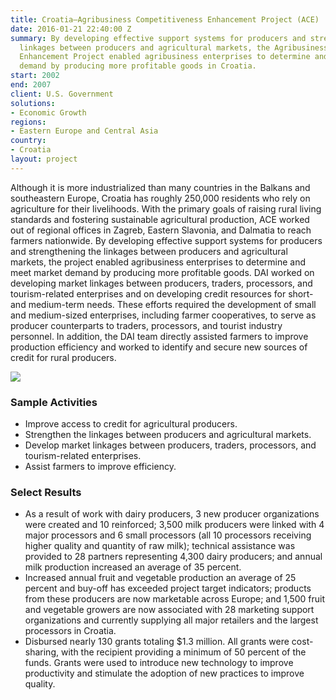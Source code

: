 ```yaml
---
title: Croatia—Agribusiness Competitiveness Enhancement Project (ACE)
date: 2016-01-21 22:40:00 Z
summary: By developing effective support systems for producers and strengthening the
  linkages between producers and agricultural markets, the Agribusiness Competitiveness
  Enhancement Project enabled agribusiness enterprises to determine and meet market
  demand by producing more profitable goods in Croatia.
start: 2002
end: 2007
client: U.S. Government
solutions:
- Economic Growth
regions:
- Eastern Europe and Central Asia
country:
- Croatia
layout: project
---
```


Although it is more industrialized than many countries in the Balkans and southeastern Europe, Croatia has roughly 250,000 residents who rely on agriculture for their livelihoods. With the primary goals of raising rural living standards and fostering sustainable agricultural production, ACE worked out of regional offices in Zagreb, Eastern Slavonia, and Dalmatia to reach farmers nationwide. By developing effective support systems for producers and strengthening the linkages between producers and agricultural markets, the project enabled agribusiness enterprises to determine and meet market demand by producing more profitable goods. DAI worked on developing market linkages between producers, traders, processors, and tourism-related enterprises and on developing credit resources for short- and medium-term needs. These efforts required the development of small and medium-sized enterprises, including farmer cooperatives, to serve as producer counterparts to traders, processors, and tourist industry personnel. In addition, the DAI team directly assisted farmers to improve production efficiency and worked to identify and secure new sources of credit for rural producers.

![][1]

### Sample Activities

* Improve access to credit for agricultural producers.
* Strengthen the linkages between producers and agricultural markets.
* Develop market linkages between producers, traders, processors, and tourism-related enterprises.
* Assist farmers to improve efficiency.

### Select Results

* As a result of work with dairy producers, 3 new producer organizations were created and 10 reinforced; 3,500 milk producers were linked with 4 major processors and 6 small processors (all 10 processors receiving higher quality and quantity of raw milk); technical assistance was provided to 28 partners representing 4,300 dairy producers; and annual milk production increased an average of 35 percent.
* Increased annual fruit and vegetable production an average of 25 percent and buy-off has exceeded project target indicators; products from these producers are now marketable across Europe; and 1,500 fruit and vegetable growers are now associated with 28 marketing support organizations and currently supplying all major retailers and the largest processors in Croatia.
* Disbursed nearly 130 grants totaling $1.3 million. All grants were cost-sharing, with the recipient providing a minimum of 50 percent of the funds. Grants were used to introduce new technology to improve productivity and stimulate the adoption of new practices to improve quality.

[1]: https://assetify-dai.com/projects/CroatiaACE.jpg
